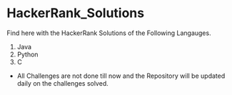 # HackerRank_Solutions

Find here with the HackerRank Solutions of the Following Langauges.

1. Java
2. Python
3. C

* All Challenges are not done till now and the Repository will be updated daily on the challenges solved.
